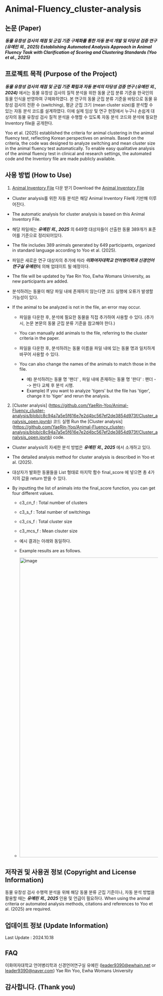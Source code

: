 # Animal-Fluency_cluster-analysis



## 논문 (Paper)

***동물 유창성 검사의 채점 및 군집 기준 구체화를 통한 자동 분석 개발 및 타당성 검증 연구 (유예린 외., 2025)***
***Establishing Automated Analysis Approach in Animal Fluency Task with Clarification of Scoring and Clustering Standards (Yoo et al., 2025)***



## 프로젝트 목적 (Purpose of the Project)

***동물 유창성 검사의 채점 및 군집 기준 확립과 자동 분석의 타당성 검증 연구 (유예린 외., 2024)*** 에서는 동물 유창성 검사의 질적 분석을 위한 동물 군집 분류 기준을 한국인의 동물 인식을 반영하여 구체화하였다. 본 연구의 동물 군집 분류 기준을 바탕으로 동물 유창성 검사의 전환 수 (switching), 평균 군집 크기 (mean cluster size)를 분석할 수 있는 자동 분석 코드를 설계하였다. 이에 실제 임상 및 연구 현장에서 누구나 손쉽게 대상자의 동물 유창성 검사 질적 분석을 수행할 수 있도록 자동 분석 코드와 분석에 필요한 Inventory file을 공개한다.

Yoo et al. (2025) established the criteria for animal clustering in the animal fluency test, reflecting Korean perspectives on animals. Based on the criteria, the code was designed to analyze switching and mean cluster size in the animal fluency test automatically. To enable easy qualitative analysis of the animal fluency test in clinical and research settings, the automated code and the Inventory file are made publicly available.


## 사용 방법 (How to Use) 

1. [Animal Inventory File](https://github.com/YaeRin-Yoo/Animal-Fluency_cluster-analysis/blob/d00cac9f206837b5399093cb23a90726184f9b52/Animal%20Inventory%20File_240813.csv) 다운 받기
   Download the [Animal Inventory File](https://github.com/YaeRin-Yoo/Animal-Fluency_cluster-analysis/blob/d00cac9f206837b5399093cb23a90726184f9b52/Animal%20Inventory%20File_240813.csv) 

  + Cluster analysis를 위한 자동 분석은 해당 Animal Inventory File에 기반해 이루어진다.
  + The automatic analysis for cluster analysis is based on this Animal Inventory File.

    
  + 해당 파일에는 ***유예린 외., 2025*** 의 649명 대상자들이 산출한 동물 389개가 표준어를 기준으로 정리되어있다.
  + The file includes 389 animals generated by 649 participants, organized in standard language according to Yoo et al. (2025).
    
  + 파일은 새로운 연구 대상자의 추가에 따라 ***이화여자대학교 언어병리학과 신경언어연구실 유예린***에 의해 업데이트 될 예정이다.
  + The file will be updated by Yae Rin Yoo, Ewha Womans University, as new participants are added.
 
  + 분석하려는 동물이 해당 파일 내에 존재하지 않는다면 코드 실행에 오류가 발생할 가능성이 있다.
  + If the animal to be analyzed is not in the file, an error may occur.

    + 파일을 다운한 후, 분석에 필요한 동물을 직접 추가하여 사용할 수 있다. (추가 시, 논문 본문의 동물 군집 분류 기준을 참고해야 한다.)
    + You can manually add animals to the file, referring to the cluster criteria in the paper.
   
    + 파일을 다운한 후, 분석하려는 동물 이름을 파일 내에 있는 동물 명과 일치하게 바꾸어 사용할 수 있다.
    + You can also change the names of the animals to match those in the file.
   
      + 예) 분석하려는 동물 명 '팬더' , 파일 내에 존재하는 동물 명 '판다' : 팬더 --> 판다 교체 후 분석 시행.
      + Example) If you want to analyze 'tigers' but the file has 'tiger', change it to 'tiger' and rerun the analysis.

      
2. [Cluster analysis] (https://github.com/YaeRin-Yoo/Animal-Fluency_cluster-analysis/blob/c8c94a7a5e5f616e7e2d4bc567ef2de3854d973f/Cluster_analysis_open.ipynb) 코드 실행
   Run the [Cluster analysis] (https://github.com/YaeRin-Yoo/Animal-Fluency_cluster-analysis/blob/c8c94a7a5e5f616e7e2d4bc567ef2de3854d973f/Cluster_analysis_open.ipynb) code.

  + Cluster analysis의 자세한 분석 방법은 ***유예린 외., 2025*** 에서 소개하고 있다.
  + The detailed analysis method for cluster analysis is described in Yoo et al. (2025).

  + 대상자가 발화한 동물들을 List 형태로 마지막 함수 final_score 에 넣으면 총 4가지의 값을 return 받을 수 있다.
  + By inputting the list of animals into the final_score function, you can get four different values.

    + c3_cn_f : Total number of clusters
    + c3_s_f : Total number of switchings
    + c3_cs_f : Total cluster size
    + c3_mcs_f : Mean clsuter size
   
    + 예시 결과는 아래와 동일하다.
    + Example results are as follows.
   
    + <img width="986" alt="image" src="https://github.com/user-attachments/assets/9aff48eb-ff9a-4ac4-ab8b-5a0253a21266">



## 저작권 및 사용권 정보 (Copyright and License Information)

동물 유창성 검사 수행력 분석을 위해 해당 동물 분류 군집 기준이나, 자동 분석 방법을 활용할 때는 ***유예린 외., 2025*** 인용 및 언급이 필요하다.
When using the animal criteria or automated analysis methods, citations and references to Yoo et al. (2025) are required.




## 업데이트 정보 (Update Information)

Last Update : 2024.10.18



## FAQ

이화여자대학교 언어병리학과 신경언어연구실 유예린 (leader9390@ewhain.net or leader9390@naver.com)
Yae Rin Yoo, Ewha Womans University



## 감사합니다. (Thank you)
